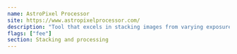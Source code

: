 ```yaml
---
name: AstroPixel Processor
site: https://www.astropixelprocessor.com/
description: "Tool that excels in stacking images from varying exposures and focal lengths or different sessions and filters. Modest suite of post-processing tools included."
flags: ["fee"]
section: Stacking and processing
---
```

